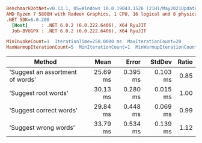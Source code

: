 ``` ini

BenchmarkDotNet=v0.13.1, OS=Windows 10.0.19043.1526 (21H1/May2021Update)
AMD Ryzen 7 5800H with Radeon Graphics, 1 CPU, 16 logical and 8 physical cores
.NET SDK=6.0.200
  [Host]     : .NET 6.0.2 (6.0.222.6406), X64 RyuJIT
  Job-BVUGPX : .NET 6.0.2 (6.0.222.6406), X64 RyuJIT

MinInvokeCount=1  IterationTime=250.0000 ms  MaxIterationCount=20  
MaxWarmupIterationCount=5  MinIterationCount=1  MinWarmupIterationCount=1  

```
|                           Method |     Mean |    Error |   StdDev | Ratio |
|--------------------------------- |---------:|---------:|---------:|------:|
| &#39;Suggest an assortment of words&#39; | 25.69 ms | 0.395 ms | 0.103 ms |  0.85 |
|             &#39;Suggest root words&#39; | 30.13 ms | 0.280 ms | 0.015 ms |  1.00 |
|          &#39;Suggest correct words&#39; | 29.84 ms | 0.448 ms | 0.069 ms |  0.99 |
|            &#39;Suggest wrong words&#39; | 33.79 ms | 0.534 ms | 0.139 ms |  1.12 |
